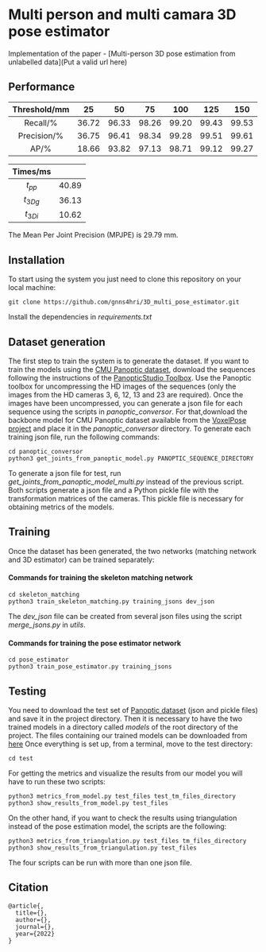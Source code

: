 # Multi person and multi camara 3D pose estimator

Implementation of the paper - [Multi-person 3D pose estimation from unlabelled data](Put a valid url here)

## Performance

| Threshold/mm |   25  |   50  |   75  |  100  |  125  |  150  |
|:------------:|:-----:|:-----:|:-----:|:-----:|:-----:|:-----:|
|   Recall/%   | 36.72 | 96.33 | 98.26 | 99.20 | 99.43 | 99.53 |
|  Precision/% | 36.75 | 96.41 | 98.34 | 99.28 | 99.51 | 99.61 |
|     AP/%     |  18.66 | 93.82 | 97.13 | 98.71 | 99.12 | 99.27 |

| Times/ms  |       |
|:---------:|:-----:|
| $t_{pp}$  | 40.89 |
| $t_{3Dg}$  | 36.13 |
| $t_{3Di}$ | 10.62 |

The Mean Per Joint Precision (MPJPE) is 29.79 mm. 

## Installation

To start using the system you just need to clone this repository on your local machine:

``` shell
git clone https://github.com/gnns4hri/3D_multi_pose_estimator.git
```
Install the dependencies in *requirements.txt*

## Dataset generation

The first step to train the system is to generate the dataset. If you want to train the models using the [CMU Panoptic dataset](http://domedb.perception.cs.cmu.edu/), download the sequences following the instructions of the [PanopticStudio Toolbox](https://github.com/CMU-Perceptual-Computing-Lab/panoptic-toolbox).
Use the Panoptic toolbox for uncompressing the HD images of the sequences (only the images from the HD cameras 3, 6, 12, 13 and 23 are required).
Once the images have been uncompressed, you can generate a json file for each sequence using the scripts in *panoptic_conversor*.
For that,download the backbone model for CMU Panoptic dataset available from the [VoxelPose project](https://github.com/microsoft/voxelpose-pytorch) and place it in the *panoptic_conversor* directory.
To generate each training json file, run the following commands:

``` shell
cd panoptic_conversor
python3 get_joints_from_panoptic_model.py PANOPTIC_SEQUENCE_DIRECTORY
```

To generate a json file for test, run *get_joints_from_panoptic_model_multi.py* instead of the previous script. Both scripts generate a json file and a Python pickle file with the transformation matrices of the cameras. This pickle file is necessary for obtaining metrics of the models.
 
## Training

Once the dataset has been generated,  the two networks (matching network and 3D estimator) can be trained separately:

#### Commands for training the skeleton matching network
``` shell
cd skeleton_matching
python3 train_skeleton_matching.py training_jsons dev_json
```
The *dev_json* file can be created from several json files using the script *merge_jsons.py* in *utils*.

#### Commands for training the pose estimator network
``` shell
cd pose_estimator
python3 train_pose_estimator.py training_jsons 
```

## Testing

You need to download the test set of [Panoptic dataset](https://www.dropbox.com/sh/9nqgf58foh7f2h0/AAC8iT_VWHKbJDw-UYaS0Emqa?dl=0) (json and pickle files) and save it in the project directory.
Then it is necessary to have the two trained models in a directory called *models* of the root directory of the project.
The files containing our trained models can be downloaded from [here](https://www.dropbox.com/sh/0fkfe5vvtex9zaa/AACvrfrTDaGgDxAWCJi-lTBna?dl=0)
Once everything is set up, from a terminal, move to the test directory:

``` shell
cd test
```

For getting the metrics and visualize the results from our model you will have to run these two scripts:

``` shell
python3 metrics_from_model.py test_files test_tm_files_directory
python3 show_results_from_model.py test_files
```

On the other hand, if you want to check the results using triangulation instead of the pose estimation model, the scripts are the following:

``` shell
python3 metrics_from_triangulation.py test_files tm_files_directory
python3 show_results_from_triangulation.py test_files
```

The four scripts can be run with more than one json file.

## Citation

```
@article{,
  title={},
  author={},
  journal={},
  year={2022}
}
```